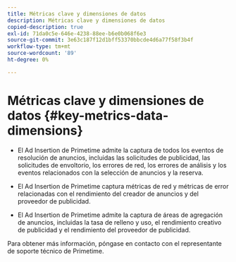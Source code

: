 ```yaml
---
title: Métricas clave y dimensiones de datos
description: Métricas clave y dimensiones de datos
copied-description: true
exl-id: 71da0c5e-646e-4238-88ee-b6e0b068f6e3
source-git-commit: 3e63c187f12d1bff53370bbcde4d6a77f58f3b4f
workflow-type: tm+mt
source-wordcount: '89'
ht-degree: 0%

---
```


# Métricas clave y dimensiones de datos {#key-metrics-data-dimensions}

* El Ad Insertion de Primetime admite la captura de todos los eventos de resolución de anuncios, incluidas las solicitudes de publicidad, las solicitudes de envoltorio, los errores de red, los errores de análisis y los eventos relacionados con la selección de anuncios y la reserva.

* El Ad Insertion de Primetime captura métricas de red y métricas de error relacionadas con el rendimiento del creador de anuncios y del proveedor de publicidad.

* El Ad Insertion de Primetime admite la captura de áreas de agregación de anuncios, incluidas la tasa de relleno y uso, el rendimiento creativo de publicidad y el rendimiento del proveedor de publicidad.

Para obtener más información, póngase en contacto con el representante de soporte técnico de Primetime.
